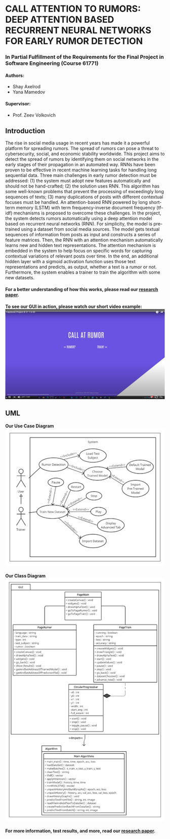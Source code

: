 # CALL ATTENTION TO RUMORS: DEEP ATTENTION BASED RECURRENT NEURAL NETWORKS FOR EARLY RUMOR DETECTION
### In Partial Fulfillment of the Requirements for the Final Project in Software Engineering (Course 61771)
#### Authors:
- Shay Axelrod
- Yana Mamedov
#### Supervisor:
-  Prof. Zeev Volkovich

## Introduction
The rise in social media usage in recent years has made it a powerful platform for spreading rumors. The spread of rumors can pose a threat to cybersecurity, social, and economic stability worldwide. This project aims to detect the spread of rumors by identifying them on social networks in the early stages of their propagation in an automated way. RNNs have been proven to be effective in recent machine learning tasks for handling long sequential data. Three main challenges in early rumor detection must be addressed: (1) the system must adopt new features automatically and should not be hand-crafted; (2) the solution uses RNN. This algorithm has some well-known problems that prevent the processing of exceedingly long sequences of texts; (3) many duplications of posts with different contextual focuses must be handled. An attention-based RNN powered by long short-term memory (LSTM) with term frequency-inverse document frequency (tf-idf) mechanisms is proposed to overcome these challenges. In the project, the system detects rumors automatically using a deep attention model based on recurrent neural networks (RNN). For simplicity, the model is pre-trained using a dataset from social media sources. The model gets textual sequences of information from posts as input and constructs a series of feature matrices. Then, the RNN with an attention mechanism automatically learns new and hidden text representations. The attention mechanism is embedded in the system to help focus on specific words for capturing contextual variations of relevant posts over time. In the end, an additional hidden layer with a sigmoid activation function uses those text representations and predicts, as output, whether a text is a rumor or not. Furthermore, the system enables a trainer to train the algorithm with some new datasets.

#### For a better understanding of how this works, please read our [research paper](https://github.com/ShayAxelrod/CallAtRumor/blob/master/!!Capstone%20Project%20B-21-1-b-45/Capstone%20Project%20B-21-1-b-45.pdf).
#### To see our GUI in action, please watch our short video example: [![video](https://github.com/ShayAxelrod/CallAtRumor/blob/master/PrototypeFiles/Real%20GUI%20Images/Thumbnail.png)](https://youtu.be/h1GPNmdBXag)


## UML
#### Our Use Case Diagram ![Use Case Diagram](https://github.com/ShayAxelrod/CallAtRumor/blob/master/UML/UseCase.png)
#### Our Class Diagram ![Class Diagram](https://github.com/ShayAxelrod/CallAtRumor/blob/master/UML/classDiagramRNN.png)

#### For more information, test results, and more, read our [research paper](https://github.com/ShayAxelrod/CallAtRumor/blob/master/!!Capstone%20Project%20B-21-1-b-45/Capstone%20Project%20B-21-1-b-45.pdf).
